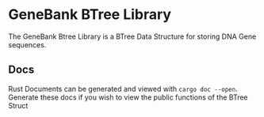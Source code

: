 # GeneBank BTree Library

The GeneBank Btree Library is a BTree Data Structure for storing DNA Gene sequences.

## Docs

Rust Documents can be generated and viewed with `cargo doc --open`.  Generate these docs if you wish to
view the public functions of the BTree Struct
